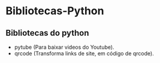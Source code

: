 # Bibliotecas-Python

## Bibliotecas do python

- pytube (Para baixar videos do Youtube).
- qrcode (Transforma links de site, em código de qrcode). 
